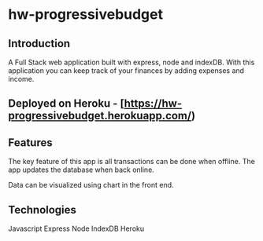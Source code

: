 # hw-progressivebudget

## Introduction

A Full Stack web application built with express, node and indexDB. With this application you can keep track of your finances by adding expenses and income.

## Deployed on Heroku - [https://hw-progressivebudget.herokuapp.com/)

## Features

The key feature of this app is all transactions can be done when offline. The app updates the database when back online.

Data can be visualized using chart in the front end.

## Technologies

Javascript
Express
Node
IndexDB
Heroku
